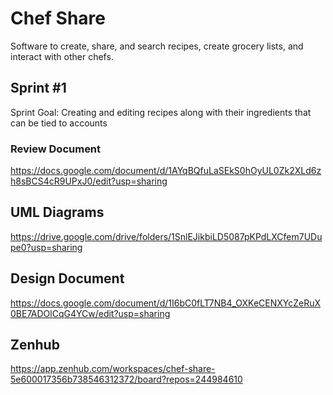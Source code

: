 # Chef Share
Software to create, share, and search recipes, create grocery lists, and interact with other chefs. 

## Sprint \#1
Sprint Goal: Creating and editing recipes along with their ingredients that can be tied to accounts
### Review Document
https://docs.google.com/document/d/1AYqBQfuLaSEkS0hOyUL0Zk2XLd6zh8sBCS4cR9UPxJ0/edit?usp=sharing

## UML Diagrams
https://drive.google.com/drive/folders/1SnlEJikbiLD5087pKPdLXCfem7UDupe0?usp=sharing

## Design Document
https://docs.google.com/document/d/1I6bC0fLT7NB4_OXKeCENXYcZeRuX0BE7ADOlCqG4YCw/edit?usp=sharing

## Zenhub
https://app.zenhub.com/workspaces/chef-share-5e600017356b738546312372/board?repos=244984610




